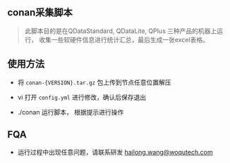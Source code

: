 conan采集脚本
---

> 此脚本目的是在QDataStandard, QDataLite, QPlus 三种产品的机器上运行， 收集一些软硬件信息进行统计汇总，最后生成一张excel表格。

##  使用方法

- 将 `conan-{VERSION}.tar.gz` 包上传到节点任意位置解压

- vi 打开 `config.yml` 进行修改，确认后保存退出

- ./conan 运行脚本， 根据提示进行操作

## FQA

- 运行过程中出现任意问题，请联系研发 hailong.wang@woqutech.com

